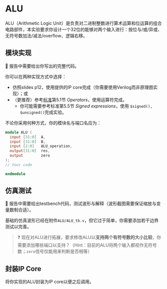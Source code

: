 # ALU

ALU（Arithmetic Logic Unit）是负责对二进制整数进行算术运算和位运算的组合电路部件，本实验要求你设计一个32位的能够对两个输入进行：按位与/或/异或、无符号数加法/减法/overflow、逻辑右移。

## 模块实现

📄 报告中需要给出你写出的完整代码。

你可以在两种实现方式中选择：

* 仿照slides p12，使用提供的IP core完成（你需要使用Verilog而非原理图实现）；或
* （更推荐）参考[标准](https://ieeexplore.ieee.org/document/1620780)第5.1节 *Operators*，使用运算符完成。
  * 你可能需要参考标准第5.5节 *Signed expressions*，使用 `$signed(), $unsigned()`完成实验。

不论你采用何种方式，你的模块名与端口名应为：

```verilog
module ALU (
  input [31:0]  A,
  input [31:0]  B,
  input [2:0]   ALU_operation,
  output[31:0]  res,
  output        zero
);
// Your code

endmodule
```

## 仿真测试

📄 报告中需要给出testbench代码，测试波形与解释（波形截图需要保证缩放与变量数制合适）。

基础的仿真波形已经在附件`ALU/ALU_tb.v`，但它过于简单，你需要添加若干边界测试以完善。

> ❓ 现在对ALU进行拓展，要求修改ALU以**支持两个有符号数的大小比较**，你需要添加哪些端口以支持？（Hint：目前的ALU将两个输入都视作无符号数；`zero`信号仅能用来判断是否相等）

## 封装IP Core

将你实现的ALU封装为IP core以便之后调用。
